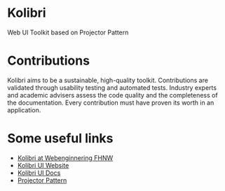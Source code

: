 # Kolibri
Web UI Toolkit based on Projector Pattern

# Contributions
Kolibri aims to be a sustainable, high-quality toolkit. Contributions are validated through usability testing and automated tests. Industry experts and academic advisers assess the code quality and the completeness of the documentation. Every contribution must have proven its worth in an application.

# Some useful links
* [Kolibri at Webenginnering FHNW](https://webengineering-fhnw.github.io/Kolibri/)
* [Kolibri UI Website](https://kolibri-ui.org)
* [Kolibri UI Docs](https://docs.kolibri-ui.org)
* [Projector Pattern](https://entwickler.de/java/effiziente-oberflachen-mit-dem-projektor-pattern/)
